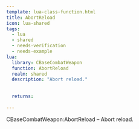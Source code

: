 ```yaml
---
template: lua-class-function.html
title: AbortReload
icon: lua-shared
tags:
  - lua
  - shared
  - needs-verification
  - needs-example
lua:
  library: CBaseCombatWeapon
  function: AbortReload
  realm: shared
  description: "Abort reload."
  
  
  returns:
    
---
```


<div class="lua__search__keywords">
CBaseCombatWeapon:AbortReload &#x2013; Abort reload.
</div>
